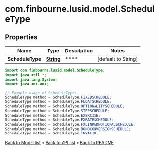 # com.finbourne.lusid.model.ScheduleType

## Properties

Name | Type | Description | Notes
------------ | ------------- | ------------- | -------------
**ScheduleType** | [**String**](.md) | **** | [default to String]

```java
import com.finbourne.lusid.model.ScheduleType;
import java.util.*;
import java.lang.System;
import java.net.URI;

// Example usage of ScheduleType:
ScheduleType method = ScheduleType.FIXEDSCHEDULE;
ScheduleType method = ScheduleType.FLOATSCHEDULE;
ScheduleType method = ScheduleType.OPTIONALITYSCHEDULE;
ScheduleType method = ScheduleType.STEPSCHEDULE;
ScheduleType method = ScheduleType.EXERCISE;
ScheduleType method = ScheduleType.FXRATESCHEDULE;
ScheduleType method = ScheduleType.FXLINKEDNOTIONALSCHEDULE;
ScheduleType method = ScheduleType.BONDCONVERSIONSCHEDULE;
ScheduleType method = ScheduleType.INVALID;
```


[Back to Model list](../README.md#documentation-for-models) &#8226; [Back to API list](../README.md#documentation-for-api-endpoints) &#8226; [Back to README](../README.md)

